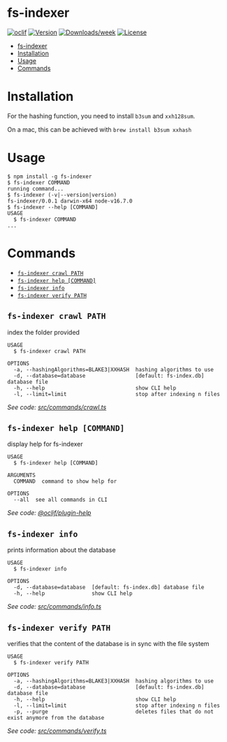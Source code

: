 # fs-indexer

[![oclif](https://img.shields.io/badge/cli-oclif-brightgreen.svg)](https://oclif.io)
[![Version](https://img.shields.io/npm/v/fs-indexer.svg)](https://npmjs.org/package/fs-indexer)
[![Downloads/week](https://img.shields.io/npm/dw/fs-indexer.svg)](https://npmjs.org/package/fs-indexer)
[![License](https://img.shields.io/npm/l/fs-indexer.svg)](https://github.com/hwaterke/fs-indexer/blob/master/package.json)

<!-- toc -->
* [fs-indexer](#fs-indexer)
* [Installation](#installation)
* [Usage](#usage)
* [Commands](#commands)
<!-- tocstop -->

# Installation

For the hashing function, you need to install `b3sum` and `xxh128sum`.

On a mac, this can be achieved with `brew install b3sum xxhash`

# Usage

<!-- usage -->
```sh-session
$ npm install -g fs-indexer
$ fs-indexer COMMAND
running command...
$ fs-indexer (-v|--version|version)
fs-indexer/0.0.1 darwin-x64 node-v16.7.0
$ fs-indexer --help [COMMAND]
USAGE
  $ fs-indexer COMMAND
...
```
<!-- usagestop -->

# Commands

<!-- commands -->
* [`fs-indexer crawl PATH`](#fs-indexer-crawl-path)
* [`fs-indexer help [COMMAND]`](#fs-indexer-help-command)
* [`fs-indexer info`](#fs-indexer-info)
* [`fs-indexer verify PATH`](#fs-indexer-verify-path)

## `fs-indexer crawl PATH`

index the folder provided

```
USAGE
  $ fs-indexer crawl PATH

OPTIONS
  -a, --hashingAlgorithms=BLAKE3|XXHASH  hashing algorithms to use
  -d, --database=database                [default: fs-index.db] database file
  -h, --help                             show CLI help
  -l, --limit=limit                      stop after indexing n files
```

_See code: [src/commands/crawl.ts](https://github.com/hwaterke/fs-indexer/blob/v0.0.1/src/commands/crawl.ts)_

## `fs-indexer help [COMMAND]`

display help for fs-indexer

```
USAGE
  $ fs-indexer help [COMMAND]

ARGUMENTS
  COMMAND  command to show help for

OPTIONS
  --all  see all commands in CLI
```

_See code: [@oclif/plugin-help](https://github.com/oclif/plugin-help/blob/v3.2.3/src/commands/help.ts)_

## `fs-indexer info`

prints information about the database

```
USAGE
  $ fs-indexer info

OPTIONS
  -d, --database=database  [default: fs-index.db] database file
  -h, --help               show CLI help
```

_See code: [src/commands/info.ts](https://github.com/hwaterke/fs-indexer/blob/v0.0.1/src/commands/info.ts)_

## `fs-indexer verify PATH`

verifies that the content of the database is in sync with the file system

```
USAGE
  $ fs-indexer verify PATH

OPTIONS
  -a, --hashingAlgorithms=BLAKE3|XXHASH  hashing algorithms to use
  -d, --database=database                [default: fs-index.db] database file
  -h, --help                             show CLI help
  -l, --limit=limit                      stop after indexing n files
  -p, --purge                            deletes files that do not exist anymore from the database
```

_See code: [src/commands/verify.ts](https://github.com/hwaterke/fs-indexer/blob/v0.0.1/src/commands/verify.ts)_
<!-- commandsstop -->
